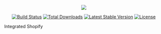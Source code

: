<p align="center"><img src="https://laravel.com/assets/img/components/logo-homestead.svg"></p>

<p align="center">
<a href="https://travis-ci.org/laravel/homestead"><img src="https://travis-ci.org/laravel/homestead.svg" alt="Build Status"></a>
<a href="https://packagist.org/packages/laravel/homestead"><img src="https://img.shields.io/packagist/dt/laravel/homestead" alt="Total Downloads"></a>
<a href="https://packagist.org/packages/laravel/homestead"><img src="https://img.shields.io/packagist/v/laravel/homestead" alt="Latest Stable Version"></a>
<a href="https://packagist.org/packages/laravel/homestead"><img src="https://img.shields.io/packagist/l/laravel/homestead" alt="License"></a>
</p>

Integrated Shopify
